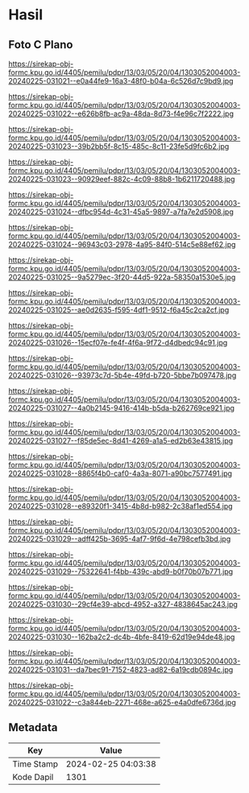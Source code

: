 # Hasil

## Foto C Plano

https://sirekap-obj-formc.kpu.go.id/4405/pemilu/pdpr/13/03/05/20/04/1303052004003-20240225-031021--e0a44fe9-16a3-48f0-b04a-6c526d7c9bd9.jpg

https://sirekap-obj-formc.kpu.go.id/4405/pemilu/pdpr/13/03/05/20/04/1303052004003-20240225-031022--e626b8fb-ac9a-48da-8d73-f4e96c7f2222.jpg

https://sirekap-obj-formc.kpu.go.id/4405/pemilu/pdpr/13/03/05/20/04/1303052004003-20240225-031023--39b2bb5f-8c15-485c-8c11-23fe5d9fc6b2.jpg

https://sirekap-obj-formc.kpu.go.id/4405/pemilu/pdpr/13/03/05/20/04/1303052004003-20240225-031023--90929eef-882c-4c09-88b8-1b6211720488.jpg

https://sirekap-obj-formc.kpu.go.id/4405/pemilu/pdpr/13/03/05/20/04/1303052004003-20240225-031024--dfbc954d-4c31-45a5-9897-a7fa7e2d5908.jpg

https://sirekap-obj-formc.kpu.go.id/4405/pemilu/pdpr/13/03/05/20/04/1303052004003-20240225-031024--96943c03-2978-4a95-84f0-514c5e88ef62.jpg

https://sirekap-obj-formc.kpu.go.id/4405/pemilu/pdpr/13/03/05/20/04/1303052004003-20240225-031025--9a5279ec-3f20-44d5-922a-58350a1530e5.jpg

https://sirekap-obj-formc.kpu.go.id/4405/pemilu/pdpr/13/03/05/20/04/1303052004003-20240225-031025--ae0d2635-f595-4df1-9512-f6a45c2ca2cf.jpg

https://sirekap-obj-formc.kpu.go.id/4405/pemilu/pdpr/13/03/05/20/04/1303052004003-20240225-031026--15ecf07e-fe4f-4f6a-9f72-d4dbedc94c91.jpg

https://sirekap-obj-formc.kpu.go.id/4405/pemilu/pdpr/13/03/05/20/04/1303052004003-20240225-031026--93973c7d-5b4e-49fd-b720-5bbe7b097478.jpg

https://sirekap-obj-formc.kpu.go.id/4405/pemilu/pdpr/13/03/05/20/04/1303052004003-20240225-031027--4a0b2145-9416-414b-b5da-b262769ce921.jpg

https://sirekap-obj-formc.kpu.go.id/4405/pemilu/pdpr/13/03/05/20/04/1303052004003-20240225-031027--f85de5ec-8d41-4269-a1a5-ed2b63e43815.jpg

https://sirekap-obj-formc.kpu.go.id/4405/pemilu/pdpr/13/03/05/20/04/1303052004003-20240225-031028--8865f4b0-caf0-4a3a-8071-a90bc7577491.jpg

https://sirekap-obj-formc.kpu.go.id/4405/pemilu/pdpr/13/03/05/20/04/1303052004003-20240225-031028--e89320f1-3415-4b8d-b982-2c38af1ed554.jpg

https://sirekap-obj-formc.kpu.go.id/4405/pemilu/pdpr/13/03/05/20/04/1303052004003-20240225-031029--adff425b-3695-4af7-9f6d-4e798cefb3bd.jpg

https://sirekap-obj-formc.kpu.go.id/4405/pemilu/pdpr/13/03/05/20/04/1303052004003-20240225-031029--75322641-f4bb-439c-abd9-b0f70b07b771.jpg

https://sirekap-obj-formc.kpu.go.id/4405/pemilu/pdpr/13/03/05/20/04/1303052004003-20240225-031030--29cf4e39-abcd-4952-a327-4838645ac243.jpg

https://sirekap-obj-formc.kpu.go.id/4405/pemilu/pdpr/13/03/05/20/04/1303052004003-20240225-031030--162ba2c2-dc4b-4bfe-8419-62d19e94de48.jpg

https://sirekap-obj-formc.kpu.go.id/4405/pemilu/pdpr/13/03/05/20/04/1303052004003-20240225-031031--da7bec91-7152-4823-ad82-6a19cdb0894c.jpg

https://sirekap-obj-formc.kpu.go.id/4405/pemilu/pdpr/13/03/05/20/04/1303052004003-20240225-031022--c3a844eb-2271-468e-a625-e4a0dfe6736d.jpg


## Metadata

| Key        | Value               |
| ---------- | ------------------- |
| Time Stamp | 2024-02-25 04:03:38 |
| Kode Dapil | 1301                |



